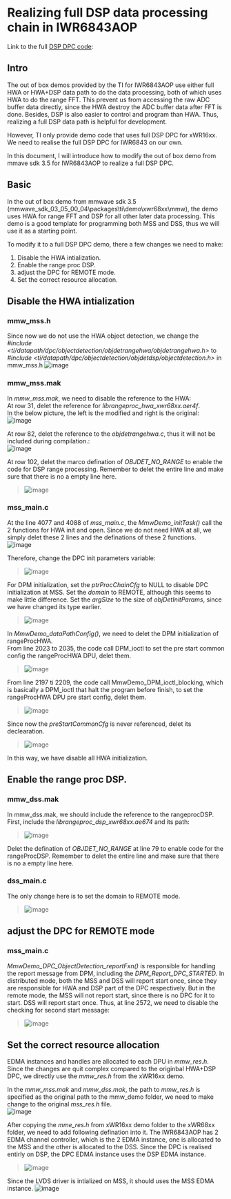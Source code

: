 # Realizing full DSP data processing chain in IWR6843AOP

Link to the full [DSP DPC code](https://github.com/pauloohaha/mmwave-radar-from-first-taste-to-give-up/blob/main/xwr68xxFullDPC.zip):

## Intro
The out of box demos provided by the TI for IWR6843AOP use either full HWA or HWA+DSP data path to do the data processing, both of which uses HWA to do the range FFT. This prevent us from accessing the raw ADC buffer data directly, since the HWA destroy the ADC buffer data after FFT is done. Besides, DSP is also easier to control and program than HWA. Thus, realizing a full DSP data path is helpful for development.  

However, TI only provide demo code that uses full DSP DPC for xWR16xx. We need to realise the full DSP DPC for IWR6843 on our own.  
  
In this document, I will introduce how to modify the out of box demo from mmave sdk 3.5 for IWR6843AOP to realize a full DSP DPC.  
  
## Basic
In the out of box demo from mmwave sdk 3.5 (mmwave_sdk_03_05_00_04\packages\ti\demo\xwr68xx\mmw), the demo uses HWA for range FFT and DSP for all other later data processing. This demo is a good template for programming both MSS and DSS, thus we will use it as a starting point.  

To modify it to a full DSP DPC demo, there a few changes we need to make:  
1. Disable the HWA intialization.  
2. Enable the range proc DSP.  
3. adjust the DPC for REMOTE mode.  
4. Set the correct resource allocation.  
  
## Disable the HWA intialization

### mmw_mss.h
Since now we do not use the HWA object detection, we change the  *#include <ti/datapath/dpc/objectdetection/objdetrangehwa/objdetrangehwa.h>* to *#include <ti/datapath/dpc/objectdetection/objdetdsp/objectdetection.h>* in mmw_mss.h
![image](https://user-images.githubusercontent.com/85469000/189802575-7ccd5c05-b90e-4902-98fe-eb64832b9b04.png)

### mmw_mss.mak
In *mmw_mss.mak*, we need to disable the reference to the HWA:  
At row 31, delet the reference for *librangeproc_hwa_xwr68xx.aer4f*.  
In the below picture, the left is the modified and right is the original:  
![image](https://user-images.githubusercontent.com/85469000/189803098-37407bcc-1bdf-4da1-9124-e9cf5fa344ed.png)  

At row 82, delet the reference to the *objdetrangehwa.c*, thus it will not be included during compilation.:   
![image](https://user-images.githubusercontent.com/85469000/189803409-1626f56d-d2c4-4645-b3d5-852dead755a9.png)

At row 102, delet the marco defination of *OBJDET_NO_RANGE* to enable the code for DSP range processing. Remember to delet the entire line and make sure that there is no a empty line here.  
>![image](https://user-images.githubusercontent.com/85469000/189803463-d0a64bc6-a433-4edf-ac00-d018d067681a.png)
  
### mss_main.c
At the line 4077 and 4088 of *mss_main.c*, the *MmwDemo_initTask()* call the 2 functions for HWA init and open. Since we do not need HWA at all, we simply delet these 2 lines and the definations of these 2 functions.  
![image](https://user-images.githubusercontent.com/85469000/189802158-37375cf4-ae76-4385-a4c1-fed8ad022b5f.png)  
  
Therefore, change the DPC init parameters variable:  
>![image](https://user-images.githubusercontent.com/85469000/189802640-40d9a67f-81f1-4b61-b44e-87b9ae66c5ff.png)  

For DPM initialization, set the *ptrProcChainCfg* to NULL to disable DPC initialization at MSS. Set the *domain* to REMOTE, although this seems to make little difference. Set the *argSize* to the size of *objDetInitParams*, since we have changed its type earlier.  
>![image](https://user-images.githubusercontent.com/85469000/189803819-5987f5a2-1af1-46c6-ab69-69c2c5c60749.png)  

  
In *MmwDemo_dataPathConfig()*, we need to delet the DPM initialization of rangeProcHWA.  
From line 2023 to 2035, the code call DPM_ioctl to set the pre start common config the rangeProcHWA DPU, delet them.
>![image](https://user-images.githubusercontent.com/85469000/189804185-0d172d8a-20b8-4645-b52c-716bffda9e85.png)  

From line 2197 ti 2209, the code call MmwDemo_DPM_ioctl_blocking, which is basically a DPM_ioctl that halt the program before finish, to set the rangeProcHWA DPU pre start config, delet them.  
>![image](https://user-images.githubusercontent.com/85469000/189804429-2d1fc181-0b7b-42c0-9457-9a701f38d95c.png)  

Since now the *preStartCommonCfg* is never referenced, delet its declearation.  
>![image](https://user-images.githubusercontent.com/85469000/189804603-e12c96e4-f1f8-4d95-b25b-cafb28cabf5b.png)

In this way, we have disable all HWA initialization.  

## Enable the range proc DSP.  
### mmw_dss.mak
In mmw_dss.mak, we should include the reference to the rangeprocDSP. First, include the *librangeproc_dsp_xwr68xx.ae674* and its path:  
>![image](https://user-images.githubusercontent.com/85469000/189805009-6b91a890-5661-4677-9090-c8f6cb7fe838.png)  

Delet the defination of *OBJDET_NO_RANGE* at line 79 to enable code for the rangeProcDSP. Remember to delet the entire line and make sure that there is no a empty line here.

### dss_main.c
The only change here is to set the domain to REMOTE mode.  
>![image](https://user-images.githubusercontent.com/85469000/189805217-8c426d5c-bdac-44c7-b750-b8749ff46d5c.png)

## adjust the DPC for REMOTE mode
### mss_main.c
*MmwDemo_DPC_ObjectDetection_reportFxn()* is responsible for handling the report message from DPM, including the *DPM_Report_DPC_STARTED*. In distributed mode, both the MSS and DSS will report start once, since they are responsible for HWA and DSP part of the DPC respectively. But in the remote mode, the MSS will not report start, since there is no DPC for it to start. DSS will report start once. Thus, at line 2572, we need to disable the checking for second start message:  
>![image](https://user-images.githubusercontent.com/85469000/189814834-ba97964d-0436-4990-b137-33772af51e7b.png)

## Set the correct resource allocation
EDMA instances and handles are allocated to each DPU in *mmw_res.h*. Since the changes are quit complex compared to the originbal HWA+DSP DPC, we directly use the *mmw_res.h* from the xWR16xx demo.  

In the *mmw_mss.mak* and *mmw_dss.mak*, the path to *mmw_res.h* is specified as the original path to the mmw_demo folder, we need to make change to the original *mss_res.h* file.  
![image](https://user-images.githubusercontent.com/85469000/189815596-bfc09b5c-e93b-4f84-a866-512c2edb31a1.png)

After copying the *mme_res.h* from xWR16xx demo folder to the xWR68xx folder, we need to add following defination into it. The IWR6843AOP has 2 EDMA channel controller, which is the 2 EDMA instance, one is allocated to the MSS and the other is allocated to the DSS. Since the DPC is realised entirly on DSP, the DPC EDMA instance uses the DSP EDMA instance.  
>![image](https://user-images.githubusercontent.com/85469000/189816003-6fedb497-f312-4d4a-9b6a-c353a8ee0418.png)

Since the LVDS driver is intialized on MSS, it should uses the MSS EDMA instance.
![image](https://user-images.githubusercontent.com/85469000/189816193-7865ca28-04e9-4a8b-b4de-a2c586330b26.png)

